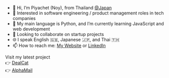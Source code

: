 - 👋 Hi, I’m Piyachet (Noy), from Thailand  [@Japan](https://maps.app.goo.gl/BmJ658wHbkWp6T147)
- 👀 Interested in software engineering / product management roles in tech companies
- 🌱 My main language is Python, and I’m currently learning JavaScript and web development
- 💞️ Looking to collaborate on startup projects
- 🌐 I speak English 🇬🇧, Japanese 🇯🇵, and Thai 🇹🇭
- 📫 How to reach me: [My Website](https://piyachetnoy.github.io/piyachet-portfolio/) or [LinkedIn](https://www.linkedin.com/in/piyachet-p2145/)

Visit my latest project <br>
👉 [DealCat](https://dealcat.vercel.app) <br>
👉 [AlphaMail](https://www.alphamail.ink)
